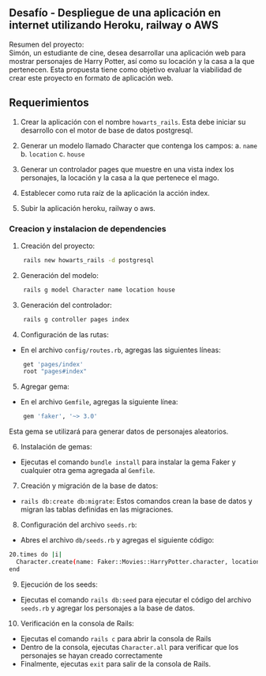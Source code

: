 ## Desafío - Despliegue de una aplicación en internet utilizando Heroku, railway o AWS

Resumen del proyecto:  
Simón, un estudiante de cine, desea desarrollar una aplicación web para mostrar personajes de Harry Potter, así como su locación y la casa a la que pertenecen. Esta propuesta tiene como objetivo evaluar la viabilidad de crear este proyecto en formato de aplicación web.

## Requerimientos

1. Crear la aplicación con el nombre `howarts_rails`. Esta debe iniciar su desarrollo con el motor de base de datos postgresql.
2. Generar un modelo llamado Character que contenga los campos:
  a. `name`
  b. `location`
  c. `house`
  
4. Generar un controlador pages que muestre en una vista index los personajes, la locación y la casa a la que pertenece el mago.
5. Establecer como ruta raíz de la aplicación la acción index.
6. Subir la aplicación heroku, railway o aws.

### Creacion y instalacion de dependencies

1. Creación del proyecto:
```bash
    rails new howarts_rails -d postgresql
```

2. Generación del modelo:
```bash
    rails g model Character name location house
```

3. Generación del controlador:
```bash
    rails g controller pages index
```

4. Configuración de las rutas:
- En el archivo `config/routes.rb`, agregas las siguientes líneas:
```bash
    get 'pages/index'
    root "pages#index"
```

5. Agregar gema:
- En el archivo `Gemfile`, agregas la siguiente línea:
```bash
    gem 'faker', '~> 3.0'
```
Esta gema se utilizará para generar datos de personajes aleatorios.

6. Instalación de gemas:
- Ejecutas el comando `bundle install` para instalar la gema Faker y cualquier otra gema agregada al `Gemfile`.

7. Creación y migración de la base de datos:
- `rails db:create db:migrate`: Estos comandos crean la base de datos y migran las tablas definidas en las migraciones.

8. Configuración del archivo `seeds.rb`:
- Abres el archivo `db/seeds.rb` y agregas el siguiente código:
```bash
20.times do |i|
  Character.create(name: Faker::Movies::HarryPotter.character, location: Faker::Movies::HarryPotter.house)
end
```

9. Ejecución de los seeds:
- Ejecutas el comando `rails db:seed` para ejecutar el código del archivo `seeds.rb` y agregar los personajes a la base de datos.

10. Verificación en la consola de Rails:
- Ejecutas el comando `rails c` para abrir la consola de Rails
- Dentro de la consola, ejecutas `Character.all` para verificar que los personajes se hayan creado correctamente
- Finalmente, ejecutas `exit` para salir de la consola de Rails.
